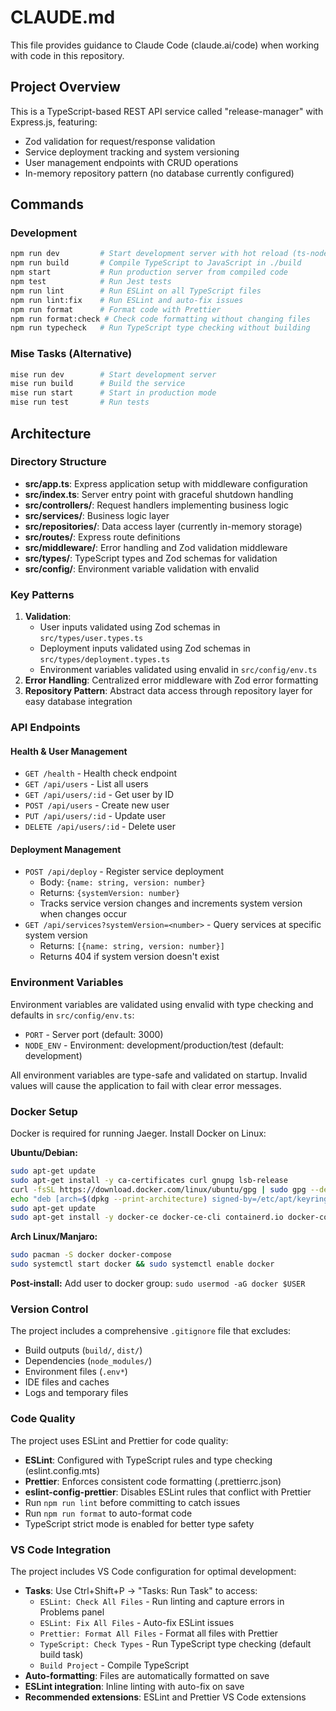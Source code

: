 # CLAUDE.md

This file provides guidance to Claude Code (claude.ai/code) when working with code in this repository.

## Project Overview

This is a TypeScript-based REST API service called "release-manager" with Express.js, featuring:
- Zod validation for request/response validation
- Service deployment tracking and system versioning
- User management endpoints with CRUD operations
- In-memory repository pattern (no database currently configured)

## Commands

### Development
```bash
npm run dev         # Start development server with hot reload (ts-node-dev)
npm run build       # Compile TypeScript to JavaScript in ./build
npm start           # Run production server from compiled code
npm test            # Run Jest tests
npm run lint        # Run ESLint on all TypeScript files
npm run lint:fix    # Run ESLint and auto-fix issues
npm run format      # Format code with Prettier
npm run format:check # Check code formatting without changing files
npm run typecheck   # Run TypeScript type checking without building
```

### Mise Tasks (Alternative)
```bash
mise run dev        # Start development server
mise run build      # Build the service
mise run start      # Start in production mode
mise run test       # Run tests
```

## Architecture

### Directory Structure
- **src/app.ts**: Express application setup with middleware configuration
- **src/index.ts**: Server entry point with graceful shutdown handling
- **src/controllers/**: Request handlers implementing business logic
- **src/services/**: Business logic layer
- **src/repositories/**: Data access layer (currently in-memory storage)
- **src/routes/**: Express route definitions
- **src/middleware/**: Error handling and Zod validation middleware
- **src/types/**: TypeScript types and Zod schemas for validation
- **src/config/**: Environment variable validation with envalid

### Key Patterns

1. **Validation**: 
   - User inputs validated using Zod schemas in `src/types/user.types.ts`
   - Deployment inputs validated using Zod schemas in `src/types/deployment.types.ts`
   - Environment variables validated using envalid in `src/config/env.ts`
2. **Error Handling**: Centralized error middleware with Zod error formatting
3. **Repository Pattern**: Abstract data access through repository layer for easy database integration

### API Endpoints

#### Health & User Management
- `GET /health` - Health check endpoint
- `GET /api/users` - List all users
- `GET /api/users/:id` - Get user by ID
- `POST /api/users` - Create new user
- `PUT /api/users/:id` - Update user
- `DELETE /api/users/:id` - Delete user

#### Deployment Management
- `POST /api/deploy` - Register service deployment
  - Body: `{name: string, version: number}`
  - Returns: `{systemVersion: number}`
  - Tracks service version changes and increments system version when changes occur
- `GET /api/services?systemVersion=<number>` - Query services at specific system version
  - Returns: `[{name: string, version: number}]`
  - Returns 404 if system version doesn't exist

### Environment Variables
Environment variables are validated using envalid with type checking and defaults in `src/config/env.ts`:

- `PORT` - Server port (default: 3000)
- `NODE_ENV` - Environment: development/production/test (default: development)

All environment variables are type-safe and validated on startup. Invalid values will cause the application to fail with clear error messages.

### Docker Setup
Docker is required for running Jaeger. Install Docker on Linux:

**Ubuntu/Debian:**
```bash
sudo apt-get update
sudo apt-get install -y ca-certificates curl gnupg lsb-release
curl -fsSL https://download.docker.com/linux/ubuntu/gpg | sudo gpg --dearmor -o /etc/apt/keyrings/docker.gpg
echo "deb [arch=$(dpkg --print-architecture) signed-by=/etc/apt/keyrings/docker.gpg] https://download.docker.com/linux/ubuntu $(lsb_release -cs) stable" | sudo tee /etc/apt/sources.list.d/docker.list > /dev/null
sudo apt-get update
sudo apt-get install -y docker-ce docker-ce-cli containerd.io docker-compose-plugin
```

**Arch Linux/Manjaro:**
```bash
sudo pacman -S docker docker-compose
sudo systemctl start docker && sudo systemctl enable docker
```

**Post-install:** Add user to docker group: `sudo usermod -aG docker $USER`

### Version Control
The project includes a comprehensive `.gitignore` file that excludes:
- Build outputs (`build/`, `dist/`)
- Dependencies (`node_modules/`)
- Environment files (`.env*`)
- IDE files and caches
- Logs and temporary files

### Code Quality
The project uses ESLint and Prettier for code quality:
- **ESLint**: Configured with TypeScript rules and type checking (eslint.config.mts)
- **Prettier**: Enforces consistent code formatting (.prettierrc.json)
- **eslint-config-prettier**: Disables ESLint rules that conflict with Prettier
- Run `npm run lint` before committing to catch issues
- Run `npm run format` to auto-format code
- TypeScript strict mode is enabled for better type safety

### VS Code Integration
The project includes VS Code configuration for optimal development:
- **Tasks**: Use Ctrl+Shift+P → "Tasks: Run Task" to access:
  - `ESLint: Check All Files` - Run linting and capture errors in Problems panel
  - `ESLint: Fix All Files` - Auto-fix ESLint issues
  - `Prettier: Format All Files` - Format all files with Prettier
  - `TypeScript: Check Types` - Run TypeScript type checking (default build task)
  - `Build Project` - Compile TypeScript
- **Auto-formatting**: Files are automatically formatted on save
- **ESLint integration**: Inline linting with auto-fix on save
- **Recommended extensions**: ESLint and Prettier VS Code extensions